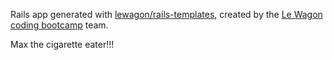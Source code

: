 Rails app generated with [lewagon/rails-templates](https://github.com/lewagon/rails-templates), created by the [Le Wagon coding bootcamp](https://www.lewagon.com) team.

Max the cigarette eater!!!
